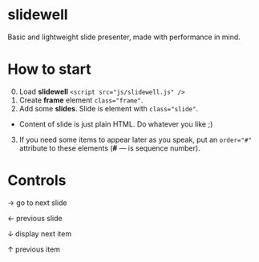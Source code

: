 slidewell
=========

Basic and lightweight slide presenter, made with performance in mind.

How to start
============

0. Load **slidewell** `<script src="js/slidewell.js" />`
1. Create **frame** element `class="frame"`.
2. Add some **slides**. Slide is element with `class="slide"`.
  * Content of slide is just plain HTML. Do whatever you like ;)
3. If you need some items to appear later as you speak, put an `order="#"` attribute to these elements (**#** ― is sequence number).

Controls
========
→  go to next slide

←  previous slide

↓  display next item

↑  previous item
 
